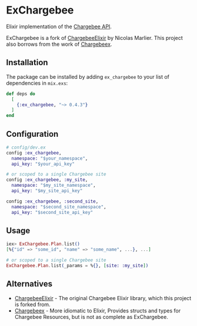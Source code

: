 # ExChargebee

Elixir implementation of the [Chargebee API](https://apidocs.chargebee.com/docs/api).

ExChargebee is a fork of [ChargebeeElixir](https://github.com/PandaScore/chargebee-elixir) by Nicolas Marlier. This project also borrows from the work of [Chargebeex](https://github.com/WTTJ/chargebeex).

## Installation

The package can be installed by adding `ex_chargebee` to your list of dependencies in `mix.exs`:

```elixir
def deps do
  [
    {:ex_chargebee, "~> 0.4.3"}
  ]
end
```

## Configuration

```elixir
# config/dev.ex
config :ex_chargebee,
  namespace: "$your_namespace",
  api_key: "$your_api_key"

# or scoped to a single Chargebee site
config :ex_chargebee, :my_site,
  namespace: "$my_site_namespace",
  api_key: "$my_site_api_key"

config :ex_chargebee, :second_site,
  namespace: "$second_site_namespace",
  api_key: "$second_site_api_key"
```

## Usage

```elixir
iex> ExChargebee.Plan.list()
[%{"id" => "some_id", "name" => "some_name", ...}, ...]

# or scoped to a single Chargebee site
ExChargebee.Plan.list(_params = %{}, [site: :my_site])
```

## Alternatives

- [ChargebeeElixir](https://github.com/PandaScore/chargebee-elixir) - The original Chargebee Elixir library, which this project is forked from.
- [Chargebeex](https://github.com/WTTJ/chargebeex) - More idiomatic to Elixir, Provides structs and types for Chargebee Resources, but is not as complete as ExChargebee.
